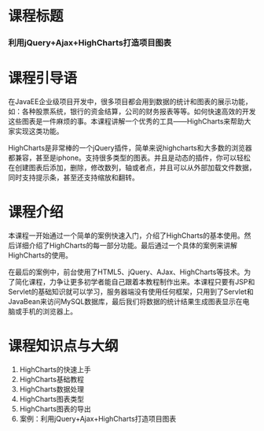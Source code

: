 # 课程标题

### 利用jQuery+Ajax+HighCharts打造项目图表

# 课程引导语

​	在JavaEE企业级项目开发中，很多项目都会用到数据的统计和图表的展示功能，如：各种股票系统，银行的资金结算，公司的财务报表等等。如何快速高效的开发这些图表是一件麻烦的事。本课程讲解一个优秀的工具——HighCharts来帮助大家实现这类功能。	

​	HighCharts是非常棒的一个jQuery插件，简单来说highcharts和大多数的浏览器都兼容，甚至是iphone。支持很多类型的图表。并且是动态的插件，你可以轻松在创建图表后添加，删除，修改数列，轴或者点，并且可以从外部加载文件数据，同时支持提示条，甚至还支持缩放和翻转。

# 课程介绍

​	本课程一开始通过一个简单的案例快速入门，介绍了HighCharts的基本使用。然后详细介绍了HighCharts的每一部分功能。最后通过一个具体的案例来讲解HighCharts的使用。

​	在最后的案例中，前台使用了HTML5、jQuery、AJax、HighCharts等技术。为了简化课程，力争让更多初学者能自己跟着本教程制作出来。本课程只要有JSP和Servlet的基础知识就可以学习，服务器端没有使用任何框架，只用到了Servlet和JavaBean来访问MySQL数据库，最后我们将数据的统计结果生成图表显示在电脑或手机的浏览器上。

# 课程知识点与大纲

1. HighCharts的快速上手
2. HighCharts基础教程
3. HighCharts数据处理
4. HighCharts图表类型
5. HighCharts图表的导出
6. 案例：利用jQuery+Ajax+HighCharts打造项目图表